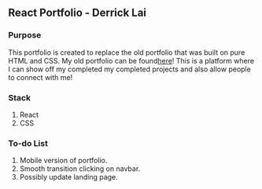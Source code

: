 ## React Portfolio - Derrick Lai

### Purpose
This portfolio is created to replace the old portfolio that was built on pure HTML and CSS. My old portfolio can be found[here](https://derricklai.netlify.app/)! This is a platform where I can show off my completed my completed projects and also allow people to connect with me!

### Stack

1. React
2. CSS

### To-do List

1. Mobile version of portfolio.
2. Smooth transition clicking on navbar.
3. Possibly update landing page.